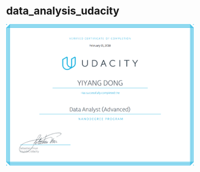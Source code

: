 # data_analysis_udacity

![](http://github.com/yiyangd/data_analysis_udacity/raw/master/images/nd002-cn-advanced.jpg)
